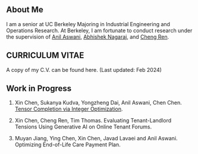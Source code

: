 ## About Me

I am a senior at UC Berkeley Majoring in Industrial Engineering and Operations Research. At Berkeley, I am fortunate to conduct research under the supervision of [Anil Aswani](https://vcresearch.berkeley.edu/faculty/anil-aswani), [Abhishek Nagaraj](https://www.abhishekn.com), and [Cheng Ren](https://www.albany.edu/ssw/faculty/cheng-ren).

## CURRICULUM VITAE
A copy of my C.V. can be found here. (Last updated: Feb 2024)

## Work in Progress
1. Xin Chen, Sukanya Kudva, Yongzheng Dai, Anil Aswani, Chen Chen. [Tensor Completion via Integer Optimization](https://arxiv.org/abs/2402.05141).

2. Xin Chen, Cheng Ren, Tim Thomas. Evaluating Tenant-Landlord Tensions Using Generative AI on Online Tenant Forums.

3. Muyan Jiang, Ying Chen, Xin Chen, Javad Lavaei and Anil Aswani. Optimizing End-of-Life Care Payment Plan.
